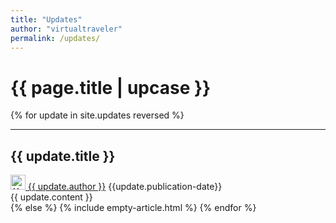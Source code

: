 ```yaml
---
title: "Updates" 
author: "virtualtraveler"
permalink: /updates/
---
```


# {{ page.title | upcase }}

{% for update in site.updates reversed %}
<article>
  <hr>
  <h2 id="{{update.id}}">{{ update.title }}</h2>
  <div class="article-meta">
    <a href="{{ page.github-url }}{{ update.author }}" class="post-author">
      <img src="{{ page.github-url }}{{ update.author }}.png" class="avatar" alt="{{ update.author }} avatar" width="24" height="24">
      {{ update.author }}</a>	
	<span class="date">{{update.publication-date}}</span>
  </div>
  <div class="article-content">
    {{ update.content }}
  </div>
</article>
{% else %}
{% include empty-article.html %}
{% endfor %}